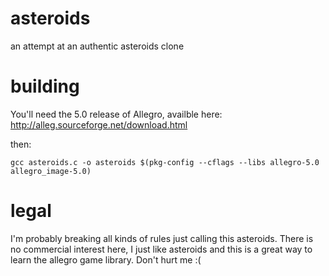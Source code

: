 asteroids
=========

an attempt at an authentic asteroids clone


building
========

You'll need the 5.0 release of Allegro, availble here: http://alleg.sourceforge.net/download.html

then:

    gcc asteroids.c -o asteroids $(pkg-config --cflags --libs allegro-5.0 allegro_image-5.0)



legal
=======

I'm probably breaking all kinds of rules just calling this asteroids.
There is no commercial interest here, I just like asteroids and this is a great way to learn the allegro game library.
Don't hurt me :(

